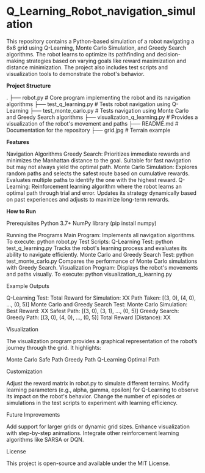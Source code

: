 # Q_Learning_Robot_navigation_simulation

This repository contains a Python-based simulation of a robot navigating a 6x6 grid using Q-Learning, Monte Carlo Simulation, and Greedy Search algorithms. The robot learns to optimize its pathfinding and decision-making strategies based on varying goals like reward maximization and distance minimization. The project also includes test scripts and visualization tools to demonstrate the robot's behavior.

**Project Structure**

.
├── robot.py                  # Core program implementing the robot and its navigation algorithms
├── test_q_learning.py        # Tests robot navigation using Q-Learning
├── test_monte_carlo.py      # Tests navigation using Monte Carlo and Greedy Search algorithms
├── visualization_q_learning.py          # Provides a visualization of the robot's movement and paths
├── README.md                 # Documentation for the repository
├── grid.jpg                  # Terrain example

**Features**

Navigation Algorithms
Greedy Search:
Prioritizes immediate rewards and minimizes the Manhattan distance to the goal.
Suitable for fast navigation but may not always yield the optimal path.
Monte Carlo Simulation:
Explores random paths and selects the safest route based on cumulative rewards.
Evaluates multiple paths to identify the one with the highest reward.
Q-Learning:
Reinforcement learning algorithm where the robot learns an optimal path through trial and error.
Updates its strategy dynamically based on past experiences and adjusts to maximize long-term rewards.

**How to Run**

Prerequisites
Python 3.7+
NumPy library (pip install numpy)

Running the Programs
Main Program:
Implements all navigation algorithms.
To execute:
python robot.py
Test Scripts:
Q-Learning Test:
python test_q_learning.py
Tracks the robot's learning process and evaluates its ability to navigate efficiently.
Monte Carlo and Greedy Search Test:
python test_monte_carlo.py
Compares the performance of Monte Carlo simulations with Greedy Search.
Visualization Program:
Displays the robot's movements and paths visually.
To execute:
python visualization_q_learning.py

Example Outputs

Q-Learning Test:
Total Reward for Simulation: XX
Path Taken: [(3, 0), (4, 0), ..., (0, 5)]
Monte Carlo and Greedy Search Test:
Monte Carlo Simulation:
Best Reward: XX
Safest Path: [(3, 0), (3, 1), ..., (0, 5)]
Greedy Search:
Greedy Path: [(3, 0), (4, 0), ..., (0, 5)]
Total Reward (Distance): XX

Visualization

The visualization program provides a graphical representation of the robot’s journey through the grid. It highlights:

Monte Carlo Safe Path
Greedy Path
Q-Learning Optimal Path

Customization

Adjust the reward matrix in robot.py to simulate different terrains.
Modify learning parameters (e.g., alpha, gamma, epsilon) for Q-Learning to observe its impact on the robot's behavior.
Change the number of episodes or simulations in the test scripts to experiment with learning efficiency.

Future Improvements

Add support for larger grids or dynamic grid sizes.
Enhance visualization with step-by-step animations.
Integrate other reinforcement learning algorithms like SARSA or DQN.

License

This project is open-source and available under the MIT License.

